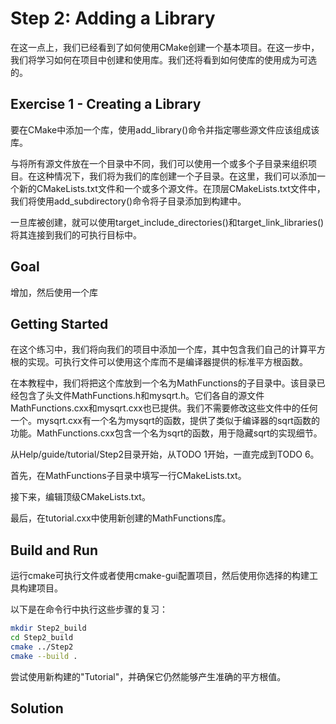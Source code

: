 # Step 2: Adding a Library

在这一点上，我们已经看到了如何使用CMake创建一个基本项目。在这一步中，我们将学习如何在项目中创建和使用库。我们还将看到如何使库的使用成为可选的。

## Exercise 1 - Creating a Library

要在CMake中添加一个库，使用add_library()命令并指定哪些源文件应该组成该库。

与将所有源文件放在一个目录中不同，我们可以使用一个或多个子目录来组织项目。在这种情况下，我们将为我们的库创建一个子目录。在这里，我们可以添加一个新的CMakeLists.txt文件和一个或多个源文件。在顶层CMakeLists.txt文件中，我们将使用add_subdirectory()命令将子目录添加到构建中。

一旦库被创建，就可以使用target_include_directories()和target_link_libraries()将其连接到我们的可执行目标中。

## Goal

增加，然后使用一个库

## Getting Started

在这个练习中，我们将向我们的项目中添加一个库，其中包含我们自己的计算平方根的实现。可执行文件可以使用这个库而不是编译器提供的标准平方根函数。

在本教程中，我们将把这个库放到一个名为MathFunctions的子目录中。该目录已经包含了头文件MathFunctions.h和mysqrt.h。它们各自的源文件MathFunctions.cxx和mysqrt.cxx也已提供。我们不需要修改这些文件中的任何一个。mysqrt.cxx有一个名为mysqrt的函数，提供了类似于编译器的sqrt函数的功能。MathFunctions.cxx包含一个名为sqrt的函数，用于隐藏sqrt的实现细节。

从Help/guide/tutorial/Step2目录开始，从TODO 1开始，一直完成到TODO 6。

首先，在MathFunctions子目录中填写一行CMakeLists.txt。

接下来，编辑顶级CMakeLists.txt。

最后，在tutorial.cxx中使用新创建的MathFunctions库。

## Build and Run

运行cmake可执行文件或者使用cmake-gui配置项目，然后使用你选择的构建工具构建项目。

以下是在命令行中执行这些步骤的复习：

```bash
mkdir Step2_build
cd Step2_build
cmake ../Step2
cmake --build .
```

尝试使用新构建的"Tutorial"，并确保它仍然能够产生准确的平方根值。

## Solution
